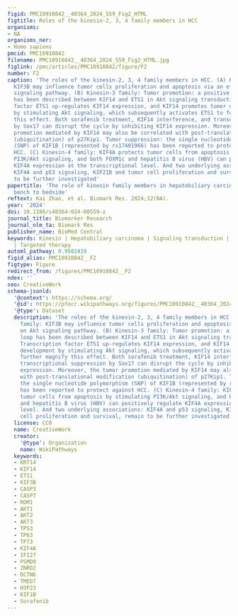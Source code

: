 ```yaml
---
figid: PMC10910842__40364_2024_559_Fig2_HTML
figtitle: Roles of the kinesin-2, 3, 4 family members in HCC
organisms:
- NA
organisms_ner:
- Homo sapiens
pmcid: PMC10910842
filename: PMC10910842__40364_2024_559_Fig2_HTML.jpg
figlink: /pmc/articles/PMC10910842/figure/F2
number: F2
caption: 'The roles of the kinesin-2, 3, 4 family members in HCC. (A) Kinesin-2 family:
  KIF3B may influence tumor cells proliferation and apoptosis via an effect on Akt
  signaling pathway. (B) Kinesin-3 family: Tumor promotion: a positive feedback loop
  has been described between KIF14 and ETS1 in Akt signaling transduction. Transcription
  factor ETS1 up-regulates KIF14 expression, and KIF14 promotes tumor development
  by stimulating Akt signaling, which subsequently activates ETS1 to further magnify
  this effect. Both sorafenib treatment, KIF14 interference, and transcriptional suppression
  by Sox17 can disrupt the cycle by inhibiting KIF14 expression. Moreover, the tumor
  promotion mediated by KIF14 may also be correlated with post-translational modification
  (ubiquitination) of p27Kip1. Tumor suppression: the single nucleotide polymorphism
  (SNP) of KIF1B (represented by rs17401966) has been reported to protect against
  HCC. (C) Kinesin-4 family: KIF4A protects tumor cells from apoptosis by stimulating
  PI3K/Akt signaling, and both FOXM1c and hepatitis B virus (HBV) can positively regulate
  KIF4A expression at the transcriptional level. And two underlying associations:
  KIF4A and p53 signaling, KIF21B and tumor cell proliferation and survival, remain
  to be further investigated'
papertitle: 'The role of kinesin family members in hepatobiliary carcinomas: from
  bench to bedside'
reftext: Kai Zhao, et al. Biomark Res. 2024;12(NA).
year: '2024'
doi: 10.1186/s40364-024-00559-z
journal_title: Biomarker Research
journal_nlm_ta: Biomark Res
publisher_name: BioMed Central
keywords: Kinesin | Hepatobiliary carcinoma | Signaling transduction | Prognosis assessment
  | Targeted therapy
automl_pathway: 0.9502419
figid_alias: PMC10910842__F2
figtype: Figure
redirect_from: /figures/PMC10910842__F2
ndex: ''
seo: CreativeWork
schema-jsonld:
  '@context': https://schema.org/
  '@id': https://pfocr.wikipathways.org/figures/PMC10910842__40364_2024_559_Fig2_HTML.html
  '@type': Dataset
  description: 'The roles of the kinesin-2, 3, 4 family members in HCC. (A) Kinesin-2
    family: KIF3B may influence tumor cells proliferation and apoptosis via an effect
    on Akt signaling pathway. (B) Kinesin-3 family: Tumor promotion: a positive feedback
    loop has been described between KIF14 and ETS1 in Akt signaling transduction.
    Transcription factor ETS1 up-regulates KIF14 expression, and KIF14 promotes tumor
    development by stimulating Akt signaling, which subsequently activates ETS1 to
    further magnify this effect. Both sorafenib treatment, KIF14 interference, and
    transcriptional suppression by Sox17 can disrupt the cycle by inhibiting KIF14
    expression. Moreover, the tumor promotion mediated by KIF14 may also be correlated
    with post-translational modification (ubiquitination) of p27Kip1. Tumor suppression:
    the single nucleotide polymorphism (SNP) of KIF1B (represented by rs17401966)
    has been reported to protect against HCC. (C) Kinesin-4 family: KIF4A protects
    tumor cells from apoptosis by stimulating PI3K/Akt signaling, and both FOXM1c
    and hepatitis B virus (HBV) can positively regulate KIF4A expression at the transcriptional
    level. And two underlying associations: KIF4A and p53 signaling, KIF21B and tumor
    cell proliferation and survival, remain to be further investigated'
  license: CC0
  name: CreativeWork
  creator:
    '@type': Organization
    name: WikiPathways
  keywords:
  - KRT14
  - KIF14
  - ETS1
  - KIF3B
  - CASP3
  - CASP7
  - ROM1
  - AKT1
  - AKT2
  - AKT3
  - TP53
  - TP63
  - TP73
  - KIF4A
  - IFI27
  - PSMD9
  - ZNRD2
  - DCTN6
  - TMED7
  - H3P23
  - KIF1B
  - Sorafenib
---
```


